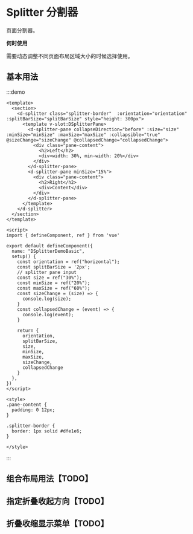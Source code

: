 # Splitter 分割器

页面分割器。

**何时使用**

需要动态调整不同页面布局区域大小的时候选择使用。

## 基本用法

:::demo

```vue
<template>
  <section>
    <d-splitter class="splitter-border"  :orientation="orientation" :splitBarSize="splitBarSize" style="height: 300px">
      <template v-slot:DSplitterPane>
        <d-splitter-pane collapseDirection="before" :size="size" :minSize="minSize" :maxSize="maxSize" :collapsible="true" @sizeChange="sizeChange" @collapsedChange="collapsedChange">
          <div class="pane-content">
            <h2>Left</h2>
            <div>width: 30%, min-width: 20%</div>
          </div>
        </d-splitter-pane>
        <d-splitter-pane minSize="15%">
          <div class="pane-content">
            <h2>Right</h2>
            <div>Content</div>
          </div>
        </d-splitter-pane>
      </template>
    </d-splitter>
  </section>
</template>

<script>
import { defineComponent, ref } from 'vue'

export default defineComponent({
  name: "DSplitterDemoBasic",
  setup() {
    const orientation = ref("horizontal");
    const splitBarSize = '2px';
    // splitter pane input
    const size = ref("30%");
    const minSize = ref("20%");
    const maxSize = ref("60%");
    const sizeChange = (size) => {
      console.log(size);
    }
    const collapsedChange = (event) => {
      console.log(event);
    }

    return {
      orientation,
      splitBarSize,
      size,
      minSize,
      maxSize,
      sizeChange,
      collapsedChange
    }
  },
})
</script>

<style> 
.pane-content {
  padding: 0 12px;
}

.splitter-border {
  border: 1px solid #dfe1e6;
}

</style>
```
:::


 <!-- `<style lang="scss"></style>` 的写法，在 `:::demo 语法中` 不起作用， 看了依赖包 `vitepress-theme-demoblock` 源码
是渲染的正则表达式只匹配 `<style></style>` 这种写法，TODO：待后续优化 
<style lang="scss"> 
@import "@devui/style/theme/color";

.pane-content {
  padding: 0 12px;
}

.splitter-border {
  border: 1px solid $devui-dividing-line;
}-->
## 组合布局用法【TODO】

## 指定折叠收起方向【TODO】

## 折叠收缩显示菜单【TODO】

